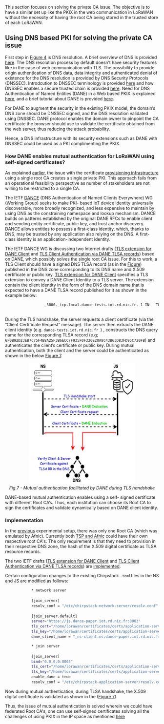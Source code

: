 This section focuses on solving the private CA issue. The objective is to have a similar set up like the PKIX in the web communication in LoRaWAN without the necessity of having the root CA being stored in the trusted store of each LoRaWAN.

## Using DNS based PKI for solving the private CA issue

First step in [Figure 4](Figures/Web-Communication-CA.png) is DNS resolution. A brief overview of DNS is provided [here](https://gitlab.rd.nic.fr/tutoriels/The-DNS-to-Reinforce-the-PKIX/-/blob/main/2.DNS.md). The DNS resolution process by default doesn’t have  security features like in the case of web communication with TLS. The possibility to provide origin authentication of DNS data, data integrity and authenticated denial of existence for the DNS resolution is provided by DNS Security Protocols (DNSSEC). Introdcution to DNSSEC terminology is provided [here](https://gitlab.rd.nic.fr/tutoriels/The-DNS-to-Reinforce-the-PKIX/-/blob/main/3.DNSSEC.md) and how DNSSEC enables a secure trusted chain is provided [here](https://github.com/AFNIC/Mutual-Authentication-via-DANE/blob/main/DNSSEC-Primer.md). Need for DNS Authentication of Named Entities (DANE) in a Web based PKIX is explained [here](https://github.com/AFNIC/Mutual-Authentication-via-DANE/blob/main/DANE-Primer.md), and a brief tutorial about DANE is provided [here](https://gitlab.rd.nic.fr/tutoriels/The-DNS-to-Reinforce-the-PKIX/-/blob/main/5.DANE.md).

For DANE to augment the security in the existing PKIX model, the domain’s DNS zone should be DNSSEC signed, and the DNS resolution validated using DNSSEC. DANE protocol enables the domain owner to pinpoint the CA certificate the browser should use to validate the certificate obtained from the web server, thus reducing the attack probability. 

Hence, a DNS infrastructure with its security extensions such as DANE with DNSSEC could be used as a PKI complimenting the PKIX. 

### How DANE enables mutual authentication for LoRaWAN using self-signed certificates?

As explained [earlier](https://github.com/AFNIC/Mutual-Authentication-via-DANE/blob/main/Experimental-Set-Up.md#private-ca-issue), the issue with the certificate [provisioning infrastructure](Figures/CA_Provisioning_Architecture.png) using a single root CA  creates a single private PKI. This approach fails from an operational feasibility perspective as number of stakeholders are not willing to be restricted to a single CA.

The IETF [DANCE](https://datatracker.ietf.org/wg/dance/about/) (DNS Authentication of Named Clients Everywhere) WG (Working Group) seeks to make PKI- based IoT device identity universally discoverable, more broadly recognized, and less expensive to maintain by using DNS as the constraining namespace and lookup mechanism. DANCE builds on patterns established by the original DANE RFCs to enable client and sending entity certificate, public key, and trust anchor discovery. DANCE allows entities to possess a first-class identity, which, thanks to DNS, may be trusted by any application also relying on the DNS. A first- class identity is an application-independent identity.

The IETF DANCE WG is discussing two Internet drafts ([TLS extension for DANE Client](https://www.ietf.org/archive/id/draft-huque-tls-dane-clientid-06.html) and [TLS Client Authentication via DANE TLSA records](https://datatracker.ietf.org/doc/html/draft-huque-dane-client-cert-08)) based on DANE, which possibly solves the single root CA issue. For this to work, a TLS Client should have a signed DNS TLSA record (as in the [Figure](https://gitlab.rd.nic.fr/tutoriels/The-DNS-to-Reinforce-the-PKIX/-/raw/main/images/tlsa.jpg)) published in the DNS zone corresponding to its DNS name and X.509 certificate or public key.
[TLS extension for DANE Client](https://www.ietf.org/archive/id/draft-huque-tls-dane-clientid-06.html) specifies a TLS extension to convey a DANE Client Identity to a TLS server. The extension contain the client identity in the form of the DNS domain name that is expected to have a DANE TLSA record published for it as shown in the example below:

```sh
                  _3000._tcp.local.dance-tests.iot.rd.nic.fr. 1 IN   TLSA    3 1 1                              
                                                                             6F0B92D23EB7C75F4B8A25F3B6ECC7F935F0F320E20A8C43B63D83FD95C720FB
```

During the TLS handshake, the server requests a client certificate (via the ”Client Certificate Request” message). The server then extracts the DANE client identity (e.g. ```dance-tests.iot.rd.nic.fr ```) , constructs the DNS query name for the corresponding TLSA record (e.g; ``` 6F0B92D23EB7C75F4B8A25F3B6ECC7F935F0F320E20A8C43B63D83FD95C720FB ```) and authenticates the client’s certificate or public key. During mutual authentication, both the client and the server could be authenticated as shown in the below [Figure 7](/Figures/DANE_Client_Authentication.png).

<p align="center">
  <img width="350" height="400" src="https://github.com/AFNIC/Mutual-Authentication-via-DANE/blob/main/Figures/DANE_Client_Authentication.png">
  <br>
  <em> Fig.7 - Mutual authentication facilitated by DANE during TLS handshake </em>
</p>

DANE-based mutual authentication enables using a self- signed certificate with different Root CA’s. Thus, each institution can choose its Root CA to sign the certificates and validate dynamically based on DANE client identity.

### Implementation

In the [previous](https://github.com/AFNIC/Mutual-Authentication-via-DANE/blob/main/Experimental-Set-Up.md) experimental setup, there was only one Root CA (which was emulated by Afnic). Currently both [TSP and Afnic](https://github.com/AFNIC/Mutual-Authentication-via-DANE/blob/main/Figures/CA_Provisioning_Architecture.png) could have their own respective root CA's. The only requirement is that they need to provision in their respective DNS zone, the hash of the X.509 digital certificate as TLSA resource records. 

The two IETF drafts ([TLS extension for DANE Client](https://www.ietf.org/archive/id/draft-huque-tls-dane-clientid-06.html) and [TLS Client Authentication via DANE TLSA records](https://datatracker.ietf.org/doc/html/draft-huque-dane-client-cert-08)) are [implemented](https://gitlab.rd.nic.fr/dance/deployment). 

Certain configuration changes to the existing Chirpstack `.toml`files in the NS and JS are modified as follows:

```sh
            * network server

            [join_server]
            resolv_conf = "/etc/chirpstack-network-server/resolv.conf"

            [join_server.default]
            server="https://js.dance-paper.iot.rd.nic.fr:8003"
            tls_cert="/home/lorawan/certificates/certs/application-server/join-api/client/application-server-join-api-client-combined.pem"
            tls_key="/home/lorawan/certificates/certs/application-server/join-api/client/application-server-join-api-client-key.pem"
            dane_client_name = "_ns-client.ns.dance-paper.iot.rd.nic.fr"
```

```sh
            * join server

            [join_server]
            bind="0.0.0.0:8003"
            tls_cert="/home/lorawan/certificates/certs/application-server/join-api/server/application-server-join-api-server-combined.pem"
            tls_key="/home/lorawan/certificates/certs/application-server/join-api/server/application-server-join-api-server-key.pem"
            enable_dane = true
            resolv_conf = "/etc/chirpstack-application-server/resolv.conf"
```



Now during mutual authentication, during TLSA handshake, the X.509 digital certificate is validated as shown in the ([Figure 7](/Figures/DANE_Client_Authentication.png)). 

Thus, the issue of mutual authentication is solved wherein we could have federated Root CA's, one can use self-signed certificates solving all the challenges of using PKIX in the IP space as mentioned [here](https://github.com/AFNIC/Mutual-Authentication-via-DANE/blob/main/Challenges-in-using-PKIX-in-IoT.md) 

